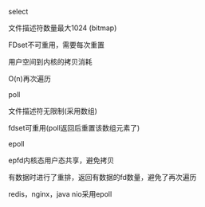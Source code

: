 select

文件描述符数量最大1024 (bitmap)

FDset不可重用，需要每次重置

用户空间到内核的拷贝消耗

O(n)再次遍历



poll

文件描述符无限制(采用数组)

fdset可重用(poll返回后重置该数组元素了)



epoll

epfd内核态用户态共享，避免拷贝

有数据时进行了重排，返回有数据的fd数量，避免了再次遍历



redis，nginx，java nio采用epoll



